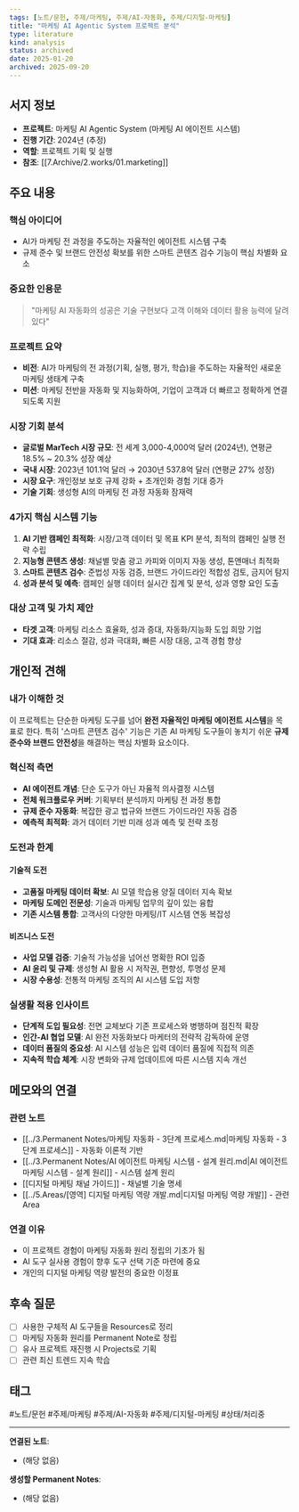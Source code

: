 ```yaml
---
tags: [노트/문헌, 주제/마케팅, 주제/AI-자동화, 주제/디지털-마케팅]
title: "마케팅 AI Agentic System 프로젝트 분석"
type: literature
kind: analysis
status: archived
date: 2025-01-20
archived: 2025-09-20
---
```



## 서지 정보
- **프로젝트**: 마케팅 AI Agentic System (마케팅 AI 에이전트 시스템)
- **진행 기간**: 2024년 (추정)
- **역할**: 프로젝트 기획 및 실행
- **참조**: [[7.Archive/2.works/01.marketing]]

## 주요 내용

### 핵심 아이디어
<!-- 저자의 주요 논점을 자신의 언어로 정리 -->
- AI가 마케팅 전 과정을 주도하는 자율적인 에이전트 시스템 구축
- 규제 준수 및 브랜드 안전성 확보를 위한 스마트 콘텐츠 검수 기능이 핵심 차별화 요소

### 중요한 인용문
> "마케팅 AI 자동화의 성공은 기술 구현보다 고객 이해와 데이터 활용 능력에 달려있다"

### 프로젝트 요약
- **비전**: AI가 마케팅의 전 과정(기획, 실행, 평가, 학습)을 주도하는 자율적인 새로운 마케팅 생태계 구축
- **미션**: 마케팅 전반을 자동화 및 지능화하여, 기업이 고객과 더 빠르고 정확하게 연결되도록 지원

### 시장 기회 분석
- **글로벌 MarTech 시장 규모**: 전 세계 3,000-4,000억 달러 (2024년), 연평균 18.5% ~ 20.3% 성장 예상
- **국내 시장**: 2023년 101.1억 달러 → 2030년 537.8억 달러 (연평균 27% 성장)
- **시장 요구**: 개인정보 보호 규제 강화 + 초개인화 경험 기대 증가
- **기술 기회**: 생성형 AI의 마케팅 전 과정 자동화 잠재력

### 4가지 핵심 시스템 기능
1.  **AI 기반 캠페인 최적화**: 시장/고객 데이터 및 목표 KPI 분석, 최적의 캠페인 실행 전략 수립
2.  **지능형 콘텐츠 생성**: 채널별 맞춤 광고 카피와 이미지 자동 생성, 톤앤매너 최적화
3.  **스마트 콘텐츠 검수**: 준법성 자동 검증, 브랜드 가이드라인 적합성 검토, 금지어 탐지
4.  **성과 분석 및 예측**: 캠페인 실행 데이터 실시간 집계 및 분석, 성과 영향 요인 도출

### 대상 고객 및 가치 제안
- **타겟 고객**: 마케팅 리소스 효율화, 성과 증대, 자동화/지능화 도입 희망 기업
- **기대 효과**: 리소스 절감, 성과 극대화, 빠른 시장 대응, 고객 경험 향상

## 개인적 견해
<!-- 이 내용에 대한 나의 생각이나 비판적 분석 -->
### 내가 이해한 것
이 프로젝트는 단순한 마케팅 도구를 넘어 **완전 자율적인 마케팅 에이전트 시스템**을 목표로 한다.
특히 '스마트 콘텐츠 검수' 기능은 기존 AI 마케팅 도구들이 놓치기 쉬운 **규제 준수와 브랜드 안전성**을 해결하는 핵심 차별화 요소이다.

### 혁신적 측면
- **AI 에이전트 개념**: 단순 도구가 아닌 자율적 의사결정 시스템
- **전체 워크플로우 커버**: 기획부터 분석까지 마케팅 전 과정 통합
- **규제 준수 자동화**: 복잡한 광고 법규와 브랜드 가이드라인 자동 검증
- **예측적 최적화**: 과거 데이터 기반 미래 성과 예측 및 전략 조정

### 도전과 한계
#### 기술적 도전
- **고품질 마케팅 데이터 확보**: AI 모델 학습용 양질 데이터 지속 확보
- **마케팅 도메인 전문성**: 기술과 마케팅 업무의 깊이 있는 융합
- **기존 시스템 통합**: 고객사의 다양한 마케팅/IT 시스템 연동 복잡성

#### 비즈니스 도전
- **사업 모델 검증**: 기술적 가능성을 넘어선 명확한 ROI 입증
- **AI 윤리 및 규제**: 생성형 AI 활용 시 저작권, 편향성, 투명성 문제
- **시장 수용성**: 전통적 마케팅 조직의 AI 시스템 도입 저항

### 실생활 적용 인사이트
- **단계적 도입 필요성**: 전면 교체보다 기존 프로세스와 병행하며 점진적 확장
- **인간-AI 협업 모델**: AI 완전 자동화보다 마케터의 전략적 감독하에 운영
- **데이터 품질의 중요성**: AI 시스템 성능은 입력 데이터 품질에 직접적 의존
- **지속적 학습 체계**: 시장 변화와 규제 업데이트에 따른 시스템 지속 개선

## 메모와의 연결
<!-- 이 내용이 기존의 어떤 아이디어나 노트와 연결되는가? -->
### 관련 노트
- [[../3.Permanent Notes/마케팅 자동화 - 3단계 프로세스.md|마케팅 자동화 - 3단계 프로세스]] - 자동화 이론적 기반
- [[../3.Permanent Notes/AI 에이전트 마케팅 시스템 - 설계 원리.md|AI 에이전트 마케팅 시스템 - 설계 원리]] - 시스템 설계 원리
- [[디지털 마케팅 채널 가이드]] - 채널별 기술 명세
- [[../5.Areas/[영역] 디지털 마케팅 역량 개발.md|디지털 마케팅 역량 개발]] - 관련 Area

### 연결 이유
- 이 프로젝트 경험이 마케팅 자동화 원리 정립의 기초가 됨
- AI 도구 실사용 경험이 향후 도구 선택 기준 마련에 중요
- 개인의 디지털 마케팅 역량 발전의 중요한 이정표

## 후속 질문
- [ ] 사용한 구체적 AI 도구들을 Resources로 정리
- [ ] 마케팅 자동화 원리를 Permanent Note로 정립
- [ ] 유사 프로젝트 재진행 시 Projects로 기획
- [ ] 관련 최신 트렌드 지속 학습

## 태그
 #노트/문헌  #주제/마케팅  #주제/AI-자동화  #주제/디지털-마케팅  #상태/처리중

---

**연결된 노트**:
- (해당 없음)

**생성할 Permanent Notes**:
- (해당 없음)
